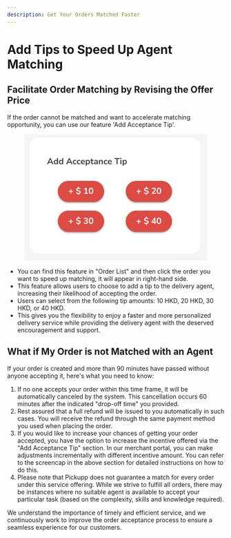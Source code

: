 ```yaml
---
description: Get Your Orders Matched Faster
---
```


# Add Tips to Speed Up Agent Matching

## Facilitate Order Matching by Revising the Offer Price



If the order cannot be matched and want to accelerate matching opportunity, you can use our feature 'Add Acceptance Tip'.

<figure><img src="../.gitbook/assets/39 (1).png" alt=""><figcaption></figcaption></figure>

* You can find this feature in "Order List" and then click the order you want to speed up matching, it will appear in right-hand side.
* This feature allows users to choose to add a tip to the delivery agent, increasing their likelihood of accepting the order.
* Users can select from the following tip amounts: 10 HKD, 20 HKD, 30 HKD, or 40 HKD.&#x20;
* This gives you the flexibility to enjoy a faster and more personalized delivery service while providing the delivery agent with the deserved encouragement and support.

## What if My Order is not Matched with an Agent

If your order is created and more than 90 minutes have passed without anyone accepting it, here's what you need to know:

1. If no one accepts your order within this time frame, it will be automatically canceled by the system. This cancellation occurs 60 minutes after the indicated "drop-off time" you provided.
2. Rest assured that a full refund will be issued to you automatically in such cases. You will receive the refund through the same payment method you used when placing the order.
3. If you would like to increase your chances of getting your order accepted, you have the option to increase the incentive offered via the "Add Acceptance Tip" section. In our merchant portal, you can make adjustments incrementally with different incentive amount. You can refer to the screencap in the above section for detailed instructions on how to do this.
4. Please note that Pickupp does not guarantee a match for every order under this service offering. While we strive to fulfill all orders, there may be instances where no suitable agent is available to accept your particular task (based on the complexity, skills and knowledge required).

We understand the importance of timely and efficient service, and we continuously work to improve the order acceptance process to ensure a seamless experience for our customers.
